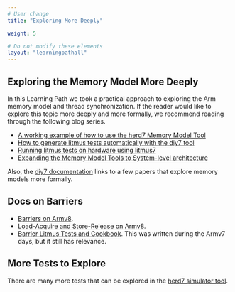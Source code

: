 ```yaml
---
# User change
title: "Exploring More Deeply"

weight: 5

# Do not modify these elements
layout: "learningpathall"
---
```


## Exploring the Memory Model More Deeply

In this Learning Path we took a practical approach to exploring the Arm memory model and thread synchronization. If the reader would like to explore this topic more deeply and more formally, we recommend reading through the following blog series.

- [A working example of how to use the herd7 Memory Model Tool](https://community.arm.com/arm-community-blogs/b/architectures-and-processors-blog/posts/how-to-use-the-memory-model-tool)
- [How to generate litmus tests automatically with the diy7 tool](https://community.arm.com/arm-community-blogs/b/architectures-and-processors-blog/posts/generate-litmus-tests-automatically-diy7-tool)
- [Running litmus tests on hardware using litmus7](https://community.arm.com/arm-community-blogs/b/architectures-and-processors-blog/posts/running-litmus-tests-on-hardware-litmus7)
- [Expanding the Memory Model Tools to System-level architecture](https://community.arm.com/arm-community-blogs/b/architectures-and-processors-blog/posts/expanding-memory-model-tools-system-level-architecture)

Also, the [diy7 documentation](https://diy.inria.fr/doc/index.html) links to a few papers that explore memory models more formally.

## Docs on Barriers

- [Barriers on Armv8](https://developer.arm.com/documentation/100941/0101/Barriers).
- [Load-Acquire and Store-Release on Armv8](https://developer.arm.com/documentation/102336/0100/Load-Acquire-and-Store-Release-instructions).
- [Barrier Litmus Tests and Cookbook](https://developer.arm.com/documentation/genc007826/latest). This was written during the Armv7 days, but it still has relevance.

## More Tests to Explore

There are many more tests that can be explored in the [herd7 simulator tool](https://developer.arm.com/herd7).